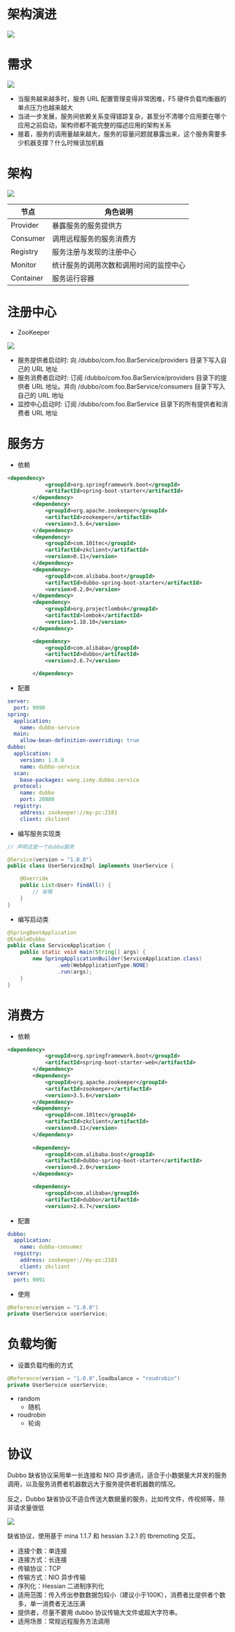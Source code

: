 # 架构演进

![](https://dubbo.apache.org/docs/zh-cn/user/sources/images/dubbo-architecture-roadmap.jpg)

# 需求

![](https://dubbo.apache.org/docs/zh-cn/user/sources/images/dubbo-service-governance.jpg)

- 当服务越来越多时，服务 URL 配置管理变得非常困难，F5 硬件负载均衡器的单点压力也越来越大
- 当进一步发展，服务间依赖关系变得错踪复杂，甚至分不清哪个应用要在哪个应用之前启动，架构师都不能完整的描述应用的架构关系
- 接着，服务的调用量越来越大，服务的容量问题就暴露出来，这个服务需要多少机器支撑？什么时候该加机器

# 架构

![](https://dubbo.apache.org/docs/zh-cn/user/sources/images/dubbo-architecture.jpg)

节点        | 角色说明
--------- | -------------------
Provider  | 暴露服务的服务提供方
Consumer  | 调用远程服务的服务消费方
Registry  | 服务注册与发现的注册中心
Monitor   | 统计服务的调用次数和调用时间的监控中心
Container | 服务运行容器

# 注册中心

- ZooKeeper

![](https://dubbo.apache.org/docs/zh-cn/user/sources/images/zookeeper.jpg)

- 服务提供者启动时: 向 /dubbo/com.foo.BarService/providers 目录下写入自己的 URL 地址
- 服务消费者启动时: 订阅 /dubbo/com.foo.BarService/providers 目录下的提供者 URL 地址。并向 /dubbo/com.foo.BarService/consumers 目录下写入自己的 URL 地址
- 监控中心启动时: 订阅 /dubbo/com.foo.BarService 目录下的所有提供者和消费者 URL 地址

# 服务方

- 依赖

```xml
<dependency>
            <groupId>org.springframework.boot</groupId>
            <artifactId>spring-boot-starter</artifactId>
        </dependency>
        <dependency>
            <groupId>org.apache.zookeeper</groupId>
            <artifactId>zookeeper</artifactId>
            <version>3.5.6</version>
        </dependency>
        <dependency>
            <groupId>com.101tec</groupId>
            <artifactId>zkclient</artifactId>
            <version>0.11</version>
        </dependency>
        <dependency>
            <groupId>com.alibaba.boot</groupId>
            <artifactId>dubbo-spring-boot-starter</artifactId>
            <version>0.2.0</version>
        </dependency>
        <dependency>
            <groupId>org.projectlombok</groupId>
            <artifactId>lombok</artifactId>
            <version>1.18.10</version>
        </dependency>

        <dependency>
            <groupId>com.alibaba</groupId>
            <artifactId>dubbo</artifactId>
            <version>2.6.7</version>

        </dependency>
```

- 配置

```yml
server:
  port: 9090
spring:
  application:
    name: dubbo-service
  main:
    allow-bean-definition-overriding: true
dubbo:
  application:
    version: 1.0.0
    name: dubbo-service
  scan:
    base-packages: wang.ismy.dubbo.service
  protocol:
    name: dubbo
    port: 20880
  registry:
    address: zookeeper://my-pc:2181
    client: zkclient
```

- 编写服务实现类

```java
// 声明这是一个dubbo服务

@Service(version = "1.0.0")
public class UserServiceImpl implements UserService {

    @Override
    public List<User> findAll() {
        // 省略
    }
}
```

- 编写启动类

```java
@SpringBootApplication
@EnableDubbo
public class ServiceApplication {
    public static void main(String[] args) {
        new SpringApplicationBuilder(ServiceApplication.class)
                .web(WebApplicationType.NONE)
                .run(args);
    }
}
```

# 消费方

- 依赖

```xml
<dependency>
            <groupId>org.springframework.boot</groupId>
            <artifactId>spring-boot-starter-web</artifactId>
        </dependency>
        <dependency>
            <groupId>org.apache.zookeeper</groupId>
            <artifactId>zookeeper</artifactId>
            <version>3.5.6</version>
        </dependency>
        <dependency>
            <groupId>com.101tec</groupId>
            <artifactId>zkclient</artifactId>
            <version>0.11</version>
        </dependency>
        
        <dependency>
            <groupId>com.alibaba.boot</groupId>
            <artifactId>dubbo-spring-boot-starter</artifactId>
            <version>0.2.0</version>
        </dependency>

        <dependency>
            <groupId>com.alibaba</groupId>
            <artifactId>dubbo</artifactId>
            <version>2.6.7</version>

```

- 配置

```yml
dubbo:
  application:
    name: dubbo-consumer
  registry:
    address: zookeeper://my-pc:2181
    client: zkclient
server:
  port: 9091
```

- 使用

```java
@Reference(version = "1.0.0")
private UserService userService;
```

# 负载均衡

- 设置负载均衡的方式

```java
@Reference(version = "1.0.0",loadbalance = "roudrobin")
private UserService userService;
```

- random
  - 随机
- roudrobin
  - 轮询

# 协议

Dubbo 缺省协议采用单一长连接和 NIO 异步通讯，适合于小数据量大并发的服务调用，以及服务消费者机器数远大于服务提供者机器数的情况。

反之，Dubbo 缺省协议不适合传送大数据量的服务，比如传文件，传视频等，除非请求量很低

![](https://dubbo.apache.org/docs/zh-cn/user/sources/images/dubbo-protocol.jpg)

缺省协议，使用基于 mina 1.1.7 和 hessian 3.2.1 的 tbremoting 交互。

- 连接个数：单连接
- 连接方式：长连接
- 传输协议：TCP
- 传输方式：NIO 异步传输
- 序列化：Hessian 二进制序列化
- 适用范围：传入传出参数数据包较小（建议小于100K），消费者比提供者个数多，单一消费者无法压满
- 提供者，尽量不要用 dubbo 协议传输大文件或超大字符串。
- 适用场景：常规远程服务方法调用

